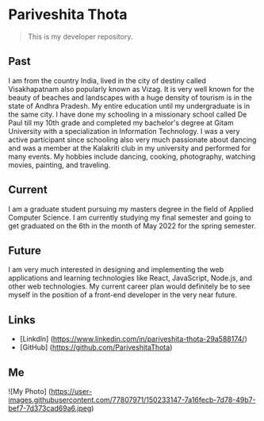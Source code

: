 # Pariveshita Thota

> This is my developer repository.

## Past

I am from the country India, lived in the city of destiny called Visakhapatnam also popularly known as Vizag. It is very well known for the beauty of beaches and landscapes with a huge density of tourism is in the state of Andhra Pradesh. My entire education until my undergraduate is in the same city. I have done my schooling in a missionary school called De Paul till my 10th grade and completed my bachelor's degree at Gitam University with a specialization in Information Technology. I was a very active participant since schooling also very much passionate about dancing and was a member at the Kalakriti club in my university and performed for many events. My hobbies include dancing, cooking, photography, watching movies, painting, and traveling.

## Current 

I am a graduate student pursuing my masters degree in the field of Applied Computer Science. I am currently studying my final semester and going to get graduated on the 6th in the month of May 2022 for the spring semester.

## Future

I am very much interested in designing and implementing the web applications and learning technologies like React, JavaScript, Node.js, and other web technologies. My current career plan would definitely be to see myself in the position of a front-end developer in the very near future.

## Links

* [Linkdln] (https://www.linkedin.com/in/pariveshita-thota-29a588174/) 
* [GitHub] (https://github.com/PariveshitaThota)

## Me

![My Photo] (https://user-images.githubusercontent.com/77807971/150233147-7a16fecb-7d78-49b7-bef7-7d373cad69a6.jpeg)

